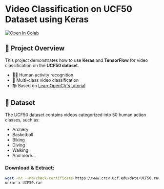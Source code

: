# Video Classification on UCF50 Dataset using Keras

[![Open In Colab](https://colab.research.google.com/assets/colab-badge.svg)](https://colab.research.google.com/github/amir925/Video-classification/blob/main/Video_classification_On_UCF50_.ipynb)

## 🎥 Project Overview

This project demonstrates how to use **Keras** and **TensorFlow** for video classification on the **UCF50 dataset**.

- 🏃‍♂️ Human activity recognition
- 🎯 Multi-class video classification
- 📚 Based on [LearnOpenCV's tutorial](https://learnopencv.com/introduction-to-video-classification-and-human-activity-recognition/)

## 📁 Dataset

The UCF50 dataset contains videos categorized into 50 human action classes, such as:

- Archery
- Basketball
- Biking
- Diving
- Walking
- And more...

### Download & Extract:

```bash
wget -nc --no-check-certificate https://www.crcv.ucf.edu/data/UCF50.rar
unrar x UCF50.rar
